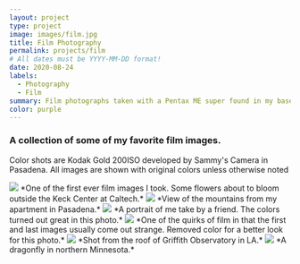```yaml
---
layout: project
type: project
image: images/film.jpg
title: Film Photography
permalink: projects/film
# All dates must be YYYY-MM-DD format!
date: 2020-08-24
labels:
  - Photography
  - Film
summary: Film photographs taken with a Pentax ME super found in my basement. Shot with Kodak Gold and HB5plus.
color: purple
---
```


### A collection of some of my favorite film images. 
Color shots are Kodak Gold 200ISO developed by Sammy's Camera in Pasadena. All images are shown with original colors unless otherwise noted

<img class="ui image" src="{{ site.baseurl }}/images/film1.jpg">
*One of the first ever film images I took. Some flowers about to bloom outside the Keck Center at Caltech.*

<img class="ui image" src="{{ site.baseurl }}/images/film2.jpg">
*View of the mountains from my apartment in Pasadena.*

<img class="ui image" src="{{ site.baseurl }}/images/film3.jpg">
*A portrait of me take by a friend. The colors turned out great in this photo.*

<img class="ui image" src="{{ site.baseurl }}/images/film4.jpg">
*One of the quirks of film in that the first and last images usually come out strange. Removed color for a better look for this photo.*

<img class="ui image" src="{{ site.baseurl }}/images/film5.jpg">
*Shot from the roof of Griffith Observatory in LA.*

<img class="ui image" src="{{ site.baseurl }}/images/film6.jpg">
*A dragonfly in northern Minnesota.*






